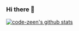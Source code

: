 ### Hi there 👋


  [![code-zeen's github stats](https://github-readme-stats.vercel.app/api?username=code-zeen&show_icons=true&theme=dracula)](https://github.com/code-zeen/github-readme-stats)


<!--
**code-zeen/code-zeen** is a ✨ _special_ ✨ repository because its `README.md` (this file) appears on your GitHub profile.

Here are some ideas to get you started:

- 🔭 I’m currently working on ...
- 🌱 I’m currently learning ...
- 👯 I’m looking to collaborate on ...
- 🤔 I’m looking for help with ...
- 💬 Ask me about ...
- 📫 How to reach me: ...
- 😄 Pronouns: ...
- ⚡ Fun fact: ...
-->
